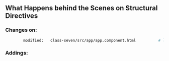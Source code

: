 ## What Happens behind the Scenes on Structural Directives ##




### Changes on: ###
```sh
        modified:   class-seven/src/app/app.component.html          # lines 16 to 35
```

### Addings: ###

```sh

```
